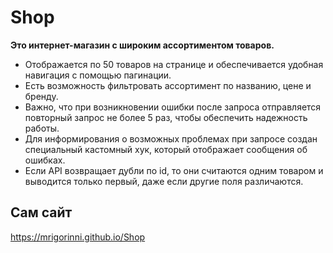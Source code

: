 # Shop

**Это интернет-магазин с широким ассортиментом товаров.**
* Отображается по 50 товаров на странице и обеспечивается удобная навигация с помощью пагинации.
* Есть возможность фильтровать ассортимент по названию, цене и бренду.
* Важно, что при возникновении ошибки после запроса отправляется повторный запрос не более 5 раз, чтобы обеспечить надежность работы.
* Для информирования о возможных проблемах при запросе создан специальный кастомный хук, который отображает сообщения об ошибках.
* Если API возвращает дубли по id, то они считаются одним товаром и выводится только первый, даже если другие поля различаются.

## Сам сайт
https://mrigorinni.github.io/Shop